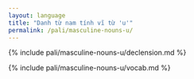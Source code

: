 ```yaml
---
layout: language
title: "Danh từ nam tính vĩ từ 'u'"
permalink: /pali/masculine-nouns-u/
---
```


{% include pali/masculine-nouns-u/declension.md %}

{% include pali/masculine-nouns-u/vocab.md %}